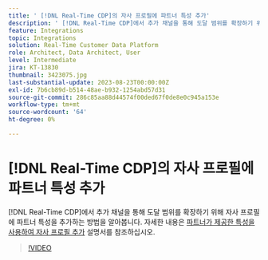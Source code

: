 ```yaml
---
title: ' [!DNL Real-Time CDP]의 자사 프로필에 파트너 특성 추가'
description: ' [!DNL Real-Time CDP]에서 추가 채널을 통해 도달 범위를 확장하기 위해 자사 프로필에 파트너 특성을 추가하는 방법을 알아봅니다.'
feature: Integrations
topic: Integrations
solution: Real-Time Customer Data Platform
role: Architect, Data Architect, User
level: Intermediate
jira: KT-13830
thumbnail: 3423075.jpg
last-substantial-update: 2023-08-23T00:00:00Z
exl-id: 7b6cb89d-b514-48ae-b932-1254abd57d31
source-git-commit: 286c85aa88d44574f00ded67f0de8e0c945a153e
workflow-type: tm+mt
source-wordcount: '64'
ht-degree: 0%

---
```


# [!DNL Real-Time CDP]의 자사 프로필에 파트너 특성 추가

[!DNL Real-Time CDP]에서 추가 채널을 통해 도달 범위를 확장하기 위해 자사 프로필에 파트너 특성을 추가하는 방법을 알아봅니다. 자세한 내용은 [파트너가 제공한 특성을 사용하여 자사 프로필 추가](https://experienceleague.adobe.com/docs/experience-platform/rtcdp/use-cases/partner-data/supplement-first-party-profiles.html?lang=ko) 설명서를 참조하십시오.

>[!VIDEO](https://video.tv.adobe.com/v/3423075/?learn=on&enablevpops)
